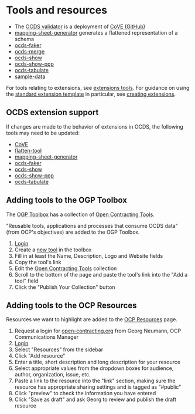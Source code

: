 # Tools and resources

* The [OCDS validator](http://standard.open-contracting.org/validator/) is a deployment of [CoVE (GitHub)](https://github.com/OpenDataServices/cove)
* [mapping-sheet-generator](https://github.com/open-contracting/mapping-sheet-generator) generates a flattened representation of a schema
* [ocds-faker](https://github.com/open-contracting/ocds-faker)
* [ocds-merge](https://github.com/open-contracting/ocds-merge)
* [ocds-show](https://github.com/open-contracting/ocds-show)
* [ocds-show-ppp](https://github.com/open-contracting/ocds-show-ppp)
* [ocds-tabulate](https://github.com/open-contracting/ocds-tabulate)
* [sample-data](https://github.com/open-contracting/sample-data)

For tools relating to extensions, see [extensions tools](../extensions#tools). For guidance on using the [standard extension template](https://github.com/open-contracting/standard_extension_template) in particular, see [creating extensions](../extensions#creating-extensions).

## OCDS extension support

If changes are made to the behavior of extensions in OCDS, the following tools may need to be updated:

* [CoVE](https://github.com/OpenDataServices/cove)
* [flatten-tool](https://github.com/opendataservices/flatten-tool/)
* [mapping-sheet-generator](https://github.com/open-contracting/mapping-sheet-generator)
* [ocds-faker](https://github.com/open-contracting/ocds-faker)
* [ocds-show](https://github.com/open-contracting/ocds-show)
* [ocds-show-ppp](https://github.com/open-contracting/ocds-show-ppp)
* [ocds-tabulate](https://github.com/open-contracting/ocds-tabulate)

## Adding tools to the OGP Toolbox

The [OGP Toolbox](https://ogptoolbox.org/) has a collection of [Open Contracting Tools](https://ogptoolbox.org/en/collections/10).

"Reusable tools, applications and processes that consume OCDS data" (from OCP's objectives) are added to the OGP Toolbox.

1. [Login](https://crm.open-contracting.org/projects/ocds/wiki/Logins#OGP-Toolbox)
1. Create a [new tool](https://ogptoolbox.org/en/tools/new) in the toolbox
1. Fill in at least the Name, Description, Logo and Website fields
1. Copy the tool's link
1. Edit the [Open Contracting Tools](https://ogptoolbox.org/en/collections/10/edit) collection
1. Scroll to the bottom of the page and paste the tool's link into the "Add a tool" field
1. Click the "Publish Your Collection" button

## Adding tools to the OCP Resources

Resources we want to highlight are added to the [OCP Resources](https://www.open-contracting.org/data-standard/tools/) page.

1. Request a login for [open-contracting.org](https://www.open-contracting.org/) from Georg Neumann, OCP Communications Manager
1. [Login](https://www.open-contracting.org/wp-admin/)
1. Select "Resources" from the sidebar
1. Click "Add resource"
1. Enter a title, short description and long description for your resource
1. Select appropriate values from the dropdown boxes for audience, author, organization, issue, etc.
1. Paste a link to the resource into the "link" section, making sure the resource has appropriate sharing settings and is tagged as "#public"
1. Click "preview" to check the information you have entered
1. Click "Save as draft" and ask Georg to review and publish the draft resource
